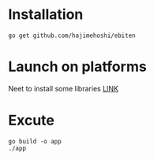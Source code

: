 # Installation
```
go get github.com/hajimehoshi/ebiten
```

# Launch on platforms
Neet to install some libraries [LINK](https://github.com/hajimehoshi/ebiten/wiki/Linux)


# Excute
```
go build -o app
./app
```
